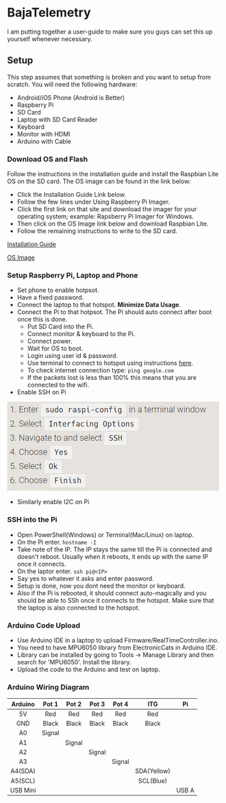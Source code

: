 # BajaTelemetry

I am putting together a user-guide to make sure you guys can set this up yourself whenever necessary.

## Setup

This step assumes that something is broken and you want to setup from scratch. You will need the following hardware:

* Android/iOS Phone (Android is Better)
* Raspberry Pi
* SD Card
* Laptop with SD Card Reader
* Keyboard
* Monitor with HDMI
* Arduino with Cable

### Download OS and Flash

Follow the instructions in the installation guide and install the Raspbian Lite OS on the SD card. The OS image can be found in the link below:

* Click the Installation Guide Link below.
* Follow the few lines under Using Raspberry Pi Imager.
* Click the first link on that site and download the imager for your operating system; example: Rapsberry Pi Imager for Windows.
* Then click on the OS Image link below and download Raspbian Lite.
* Follow the remaining instructions to write to the SD card. 

[Installation Guide](https://www.raspberrypi.org/documentation/installation/installing-images/README.md)

[OS Image](https://www.raspberrypi.org/downloads/raspbian/)

### Setup Raspberry Pi, Laptop and Phone

* Set phone to enable hotpsot. 
* Have a fixed password. 
* Connect the laptop to that hotspot. **Minimize Data Usage**. 
* Connect the Pi to that hotpsot. The Pi should auto connect after boot once this is done.
   * Put SD Card into the Pi.
   * Connect monitor & keyboard to the Pi.
   * Connect power.
   * Wait for OS to boot.
   * Login using user id & password. 
   * Use terminal to connect to hotspot using instructions [here](https://www.raspberrypi.org/documentation/configuration/wireless/wireless-cli.md).
   * To check internet connection type: 
   `ping google.com`
   * If the packets lost is less than 100% this means that you are connected to the wifi.
* Enable SSH on Pi

![](https://github.com/AnirudhPal/BajaTelemetry/blob/master/Images/1.PNG?raw=true)
* Similarly enable I2C on Pi

### SSH into the Pi

* Open PowerShell(Windows) or Terminal(Mac/Linux) on laptop.
* On the Pi enter. `hostname -I`
* Take note of the IP. The IP stays the same till the Pi is connected and doesn't reboot. Usually when it reboots, it ends up with the same IP once it connects.
* On the laptor enter. `ssh pi@<IP>`
* Say yes to whatever it asks and enter password.
* Setup is done, now you dont need the monitor or keyboard.
* Also if the Pi is rebooted, it should connect auto-magically and you should be able to SSh once it connects to the hotspot. Make sure that the laptop is also connected to the hotspot.

### Arduino Code Upload

* Use Arduino IDE in a laptop to upload Firmware/RealTimeController.ino.
* You need to have MPU6050 library from ElectronicCats in Arduino IDE.
* Library can be installed by going to Tools -> Manage Library and then search for 'MPU6050'. Install the library.
* Upload the code to the Arduino and test on laptop.

### Arduino Wiring Diagram

|Arduino|Pot 1|Pot 2|Pot 3|Pot 4|ITG|Pi|
|:-:|:-:|:-:|:-:|:-:|:-:|:-:|
|5V|Red|Red|Red|Red|Red||
|GND|Black|Black|Black|Black|Black||
|A0|Signal||||||
|A1||Signal|||||
|A2|||Signal||||
|A3||||Signal|||
|A4(SDA)|||||SDA(Yellow)||
|A5(SCL)|||||SCL(Blue)||
|USB Mini||||||USB A|
